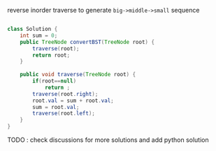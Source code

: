 
reverse inorder traverse to generate `big->middle->small` sequence

```Java

class Solution {
    int sum = 0;
    public TreeNode convertBST(TreeNode root) {
        traverse(root);
        return root;
    }
    
    public void traverse(TreeNode root) {
        if(root==null)
            return ;
        traverse(root.right);
        root.val = sum + root.val;
        sum = root.val;
        traverse(root.left);
    }
}

```

TODO : check discussions for more solutions and add python solution